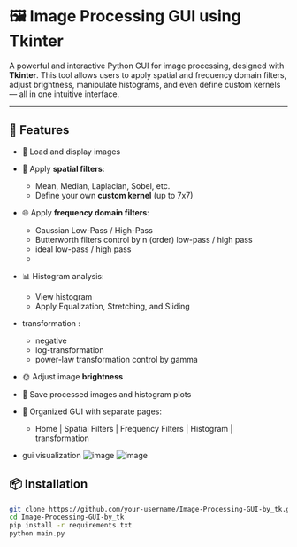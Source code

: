 # 🖼️ Image Processing GUI using Tkinter

A powerful and interactive Python GUI for image processing, designed with **Tkinter**. This tool allows users to apply spatial and frequency domain filters, adjust brightness, manipulate histograms, and even define custom kernels — all in one intuitive interface.

---

## 🚀 Features

- 📂 Load and display images
- 🧠 Apply **spatial filters**:
  - Mean, Median, Laplacian, Sobel, etc.
  - Define your own **custom kernel** (up to 7x7)
- 🌐 Apply **frequency domain filters**:
  - Gaussian Low-Pass / High-Pass
  - Butterworth filters control by n (order) low-pass / high pass 
  - ideal low-pass / high pass
  - 
- 📊 Histogram analysis:
  - View histogram
  - Apply Equalization, Stretching, and Sliding

- transformation :
  - negative
  - log-transformation
  - power-law transformation control by gamma    
- 🌞 Adjust image **brightness**
- 💾 Save processed images and histogram plots
- 🧭 Organized GUI with separate pages:
  - Home | Spatial Filters | Frequency Filters | Histogram | transformation 

- gui visualization
![image](https://github.com/user-attachments/assets/adf72a90-d57f-4c7d-adba-e7b32ca29bb8)
![image](https://github.com/user-attachments/assets/bfaf29fc-b444-4226-9b5e-10b740aa9bcf)


  

## 📦 Installation

```bash
git clone https://github.com/your-username/Image-Processing-GUI-by_tk.git
cd Image-Processing-GUI-by_tk
pip install -r requirements.txt
python main.py

